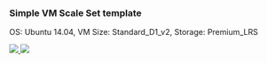 ### Simple VM Scale Set template ###

OS: Ubuntu 14.04, VM Size: Standard_D1_v2, Storage: Premium_LRS

<a href="https://portal.azure.com/#create/Microsoft.Template/uri/https%3A%2F%2Fraw.githubusercontent.com%2Fgbowerman%2Fazure-myriad%2Fmaster%2Fdemo%2Fazuredeploy.json" target="_blank">
    <img src="http://azuredeploy.net/deploybutton.png"/>
</a>
<a href="http://armviz.io/#/?load=https%3A%2F%2Fraw.githubusercontent.com%2Fgbowerman%2Fazure-myriad%2Fmaster%2Fdemo%2Fazuredeploy.json" target="_blank">
    <img src="http://armviz.io/visualizebutton.png"/>
</a>

